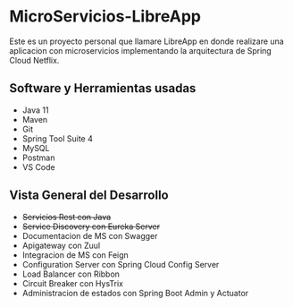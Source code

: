 # MicroServicios-LibreApp

Este es un proyecto personal que llamare LibreApp en donde realizare una aplicacion con microservicios implementando la arquitectura de Spring Cloud Netflix.

## Software y Herramientas usadas
- Java 11
- Maven
- Git
- Spring Tool Suite 4
- MySQL
- Postman
- VS Code

## Vista General del Desarrollo
- ~~Servicios Rest con Java~~
- ~~Service Discovery con Eureka Server~~
- Documentacion de MS con Swagger
- Apigateway con Zuul
- Integracion de MS con Feign
- Configuration Server con Spring Cloud Config Server
- Load Balancer con Ribbon
- Circuit Breaker con HysTrix
- Administracion de estados con Spring Boot Admin y Actuator